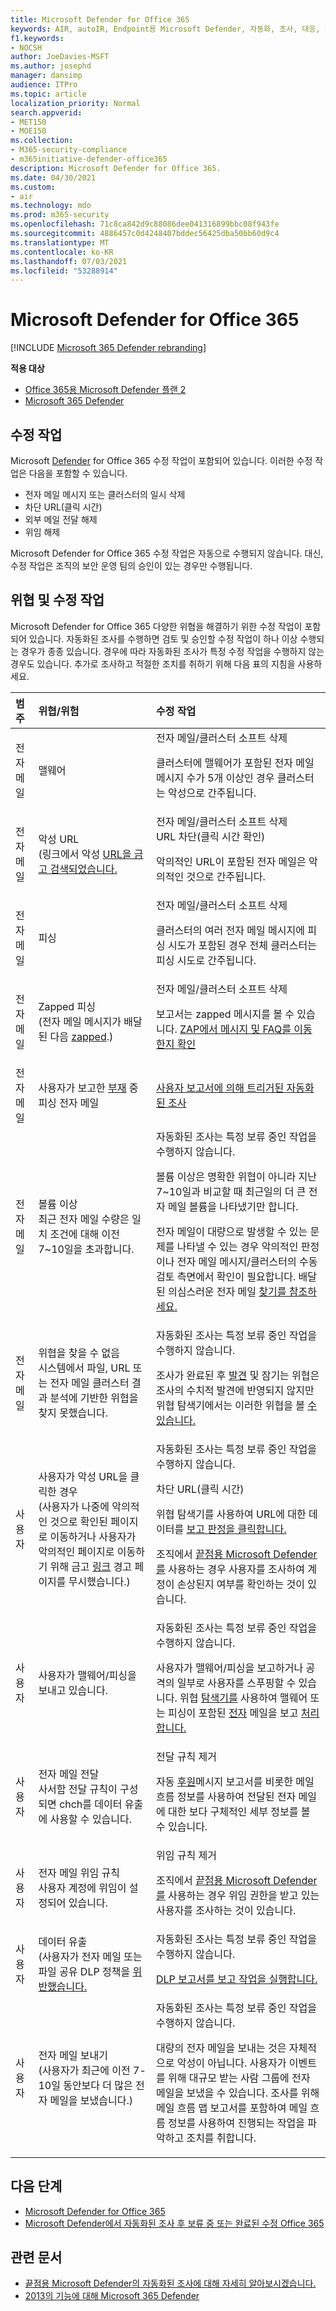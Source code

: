 ```yaml
---
title: Microsoft Defender for Office 365
keywords: AIR, autoIR, Endpoint용 Microsoft Defender, 자동화, 조사, 대응, 수정, 위협, 고급, 위협, 보호
f1.keywords:
- NOCSH
author: JoeDavies-MSFT
ms.author: josephd
manager: dansimp
audience: ITPro
ms.topic: article
localization_priority: Normal
search.appverid:
- MET150
- MOE150
ms.collection:
- M365-security-compliance
- m365initiative-defender-office365
description: Microsoft Defender for Office 365.
ms.date: 04/30/2021
ms.custom:
- air
ms.technology: mdo
ms.prod: m365-security
ms.openlocfilehash: 71c8ca842d9c88086dee041316899bbc08f943fe
ms.sourcegitcommit: 4886457c0d4248407bddec56425dba50bb60d9c4
ms.translationtype: MT
ms.contentlocale: ko-KR
ms.lasthandoff: 07/03/2021
ms.locfileid: "53288914"
---
```

# <a name="remediation-actions-in-microsoft-defender-for-office-365"></a>Microsoft Defender for Office 365

[!INCLUDE [Microsoft 365 Defender rebranding](../includes/microsoft-defender-for-office.md)]

**적용 대상**
- [Office 365용 Microsoft Defender 플랜 2](defender-for-office-365.md)
- [Microsoft 365 Defender](../defender/microsoft-365-defender.md)

## <a name="remediation-actions"></a>수정 작업

Microsoft [Defender](defender-for-office-365.md) for Office 365 수정 작업이 포함되어 있습니다. 이러한 수정 작업은 다음을 포함할 수 있습니다.

- 전자 메일 메시지 또는 클러스터의 일시 삭제
- 차단 URL(클릭 시간)
- 외부 메일 전달 해제
- 위임 해제

Microsoft Defender for Office 365 수정 작업은 자동으로 수행되지 않습니다. 대신, 수정 작업은 조직의 보안 운영 팀의 승인이 있는 경우만 수행됩니다.

## <a name="threats-and-remediation-actions"></a>위협 및 수정 작업

Microsoft Defender for Office 365 다양한 위협을 해결하기 위한 수정 작업이 포함되어 있습니다. 자동화된 조사를 수행하면 검토 및 승인할 수정 작업이 하나 이상 수행되는 경우가 종종 있습니다. 경우에 따라 자동화된 조사가 특정 수정 작업을 수행하지 않는 경우도 있습니다. 추가로 조사하고 적절한 조치를 취하기 위해 다음 표의 지침을 사용하세요.

|범주|위협/위험|수정 작업|
|:---|:---|:---|
|전자 메일|맬웨어|전자 메일/클러스터 소프트 삭제 <p> 클러스터에 맬웨어가 포함된 전자 메일 메시지 수가 5개 이상인 경우 클러스터는 악성으로 간주됩니다.|
|전자 메일|악성 URL <br> (링크에서 악성 [URL을 금고 검색되었습니다.](safe-links.md)|전자 메일/클러스터 소프트 삭제 <br> URL 차단(클릭 시간 확인) <p> 악의적인 URL이 포함된 전자 메일은 악의적인 것으로 간주됩니다.|
|전자 메일|피싱|전자 메일/클러스터 소프트 삭제 <p> 클러스터의 여러 전자 메일 메시지에 피싱 시도가 포함된 경우 전체 클러스터는 피싱 시도로 간주됩니다.|
|전자 메일|Zapped 피싱 <br> (전자 메일 메시지가 배달된 다음 [zapped](zero-hour-auto-purge.md).)|전자 메일/클러스터 소프트 삭제 <p> 보고서는 zapped 메시지를 볼 수 있습니다. [ZAP에서 메시지 및 FAQ를 이동한지 확인](zero-hour-auto-purge.md#how-to-see-if-zap-moved-your-message)|
|전자 메일|사용자가 보고한 [부재](enable-the-report-message-add-in.md) 중 피싱 전자 메일|[사용자 보고서에 의해 트리거된 자동화된 조사](automated-investigation-response-office.md#example-a-user-reported-phish-message-launches-an-investigation-playbook)|
|전자 메일|볼륨 이상 <br> 최근 전자 메일 수량은 일치 조건에 대해 이전 7~10일을 초과합니다.|자동화된 조사는 특정 보류 중인 작업을 수행하지 않습니다. <p>볼륨 이상은 명확한 위협이 아니라 지난 7~10일과 비교할 때 최근일의 더 큰 전자 메일 볼륨을 나타냈기만 합니다. <p>전자 메일이 대량으로 발생할 수 있는 문제를 나타낼 수 있는 경우 악의적인 판정이나 전자 메일 메시지/클러스터의 수동 검토 측면에서 확인이 필요합니다. 배달된 의심스러운 전자 메일 [찾기를 참조하세요.](investigate-malicious-email-that-was-delivered.md#find-suspicious-email-that-was-delivered)|
|전자 메일|위협을 찾을 수 없음 <br> 시스템에서 파일, URL 또는 전자 메일 클러스터 결과 분석에 기반한 위협을 찾지 못했습니다.|자동화된 조사는 특정 보류 중인 작업을 수행하지 않습니다. <p>조사가 완료된 후 [발견](zero-hour-auto-purge.md) 및 잠기는 위협은 조사의 수치적 발견에 반영되지 않지만 위협 탐색기에서는 이러한 위협을 볼 [수 있습니다.](threat-explorer.md)|
|사용자|사용자가 악성 URL을 클릭한 경우 <br> (사용자가 나중에 악의적인 것으로 확인된 페이지로 이동하거나 사용자가 악의적인 페이지로 이동하기 위해 금고 [링크](safe-links.md#warning-pages-from-safe-links) 경고 페이지를 무시했습니다.)|자동화된 조사는 특정 보류 중인 작업을 수행하지 않습니다. <p> 차단 URL(클릭 시간) <p> 위협 탐색기를 사용하여 URL에 대한 데이터를 [보고 판정을 클릭합니다.](threat-explorer.md#view-phishing-url-and-click-verdict-data) <p> 조직에서 [끝점용 Microsoft Defender를](/windows/security/threat-protection/) [](/microsoft-365/security/defender-endpoint/investigate-user) 사용하는 경우 사용자를 조사하여 계정이 손상된지 여부를 확인하는 것이 있습니다.|
|사용자|사용자가 맬웨어/피싱을 보내고 있습니다.|자동화된 조사는 특정 보류 중인 작업을 수행하지 않습니다. <p> 사용자가 맬웨어/피싱을 보고하거나 공격의 [](anti-spoofing-protection.md) 일부로 사용자를 스푸핑할 수 있습니다. 위협 [탐색기를](threat-explorer.md) 사용하여 맬웨어 또는 피싱이 포함된 [전자](threat-explorer-views.md#email--malware) 메일을 보고 [처리합니다.](threat-explorer-views.md#email--phish)|
|사용자|전자 메일 전달 <br> 사서함 전달 규칙이 구성되면 chch를 데이터 유출에 사용할 수 있습니다.|전달 규칙 제거 <p> 자동 [후원](mail-flow-insights-v2.md)메시지 보고서를 [](mfi-auto-forwarded-messages-report.md)비롯한 메일 흐름 정보를 사용하여 전달된 전자 메일에 대한 보다 구체적인 세부 정보를 볼 수 있습니다.|
|사용자|전자 메일 위임 규칙 <br> 사용자 계정에 위임이 설정되어 있습니다.|위임 규칙 제거 <p> 조직에서 [끝점용 Microsoft Defender를](/windows/security/threat-protection/) [](/microsoft-365/security/defender-endpoint/investigate-user) 사용하는 경우 위임 권한을 받고 있는 사용자를 조사하는 것이 있습니다.|
|사용자|데이터 유출 <br> (사용자가 전자 메일 또는 파일 공유 DLP 정책을 [위반했습니다.](../../compliance/dlp-learn-about-dlp.md) |자동화된 조사는 특정 보류 중인 작업을 수행하지 않습니다. <p> [DLP 보고서를 보고 작업을 실행합니다.](../../compliance/view-the-dlp-reports.md)|
|사용자|전자 메일 보내기 <br> (사용자가 최근에 이전 7-10일 동안보다 더 많은 전자 메일을 보냈습니다.)|자동화된 조사는 특정 보류 중인 작업을 수행하지 않습니다. <p> 대량의 전자 메일을 보내는 것은 자체적으로 악성이 아닙니다. 사용자가 이벤트를 위해 대규모 받는 사람 그룹에 전자 메일을 보냈을 수 있습니다. 조사를 위해 [](mail-flow-insights-v2.md)메일 흐름 맵 보고서를 [](mfi-mail-flow-map-report.md) 포함하여 메일 흐름 정보를 사용하여 진행되는 작업을 파악하고 조치를 취합니다.|

## <a name="next-steps"></a>다음 단계

- [Microsoft Defender for Office 365](air-view-investigation-results.md)
- [Microsoft Defender에서 자동화된 조사 후 보류 중 또는 완료된 수정 Office 365](air-review-approve-pending-completed-actions.md)

## <a name="related-articles"></a>관련 문서

- [끝점용 Microsoft Defender의 자동화된 조사에 대해 자세히 알아보시겠습니다.](/windows/security/threat-protection/microsoft-defender-atp/automated-investigations)
- [2013의 기능에 대해 Microsoft 365 Defender](/microsoft-365/security/defender/microsoft-365-defender)
